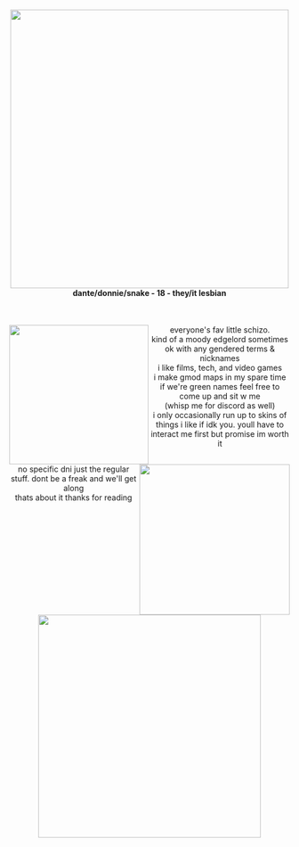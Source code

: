 

<h4 align="center"><img src="https://user-images.githubusercontent.com/101271757/216730551-f265a31f-6ea7-4cdd-bf9c-9150119145e7.gif" width="500"></br>dante/donnie/snake - 18 - they/it lesbian</h4></br>

<p align="center"> <img align="left" src="https://images.launchbox-app.com/abf6c48d-4408-4e90-bd53-69117fa0add7.png" width="250"> <img align="right" src="https://user-images.githubusercontent.com/101271757/216745970-7be5cb96-4447-4ba8-a9e3-b6ecf61b03ba.png" width="270">everyone's fav little schizo. <br>
kind of a moody edgelord sometimes<br>
ok with any gendered terms & nicknames<br>
i like films, tech, and video games<br>
i make gmod maps in my spare time<br>
if we're green names feel free to come up and sit w me <br>
(whisp me for discord as well)<br>
i only occasionally run up to skins of things i like if idk you. youll have to interact me first but promise im worth it <br>
<br>no specific dni just the regular stuff. dont be a freak and we'll get along<br>
thats about it thanks for reading</p>

<p align="center"><img src="https://i.imgur.com/2HAsZWn.jpg" width="400"></p>


